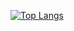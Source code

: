 [![Top Langs](https://github-readme-stats.vercel.app/api/top-langs/?username={tsukasa-ueshima}
)](https://github.com/anuraghazra/github-readme-stats)

